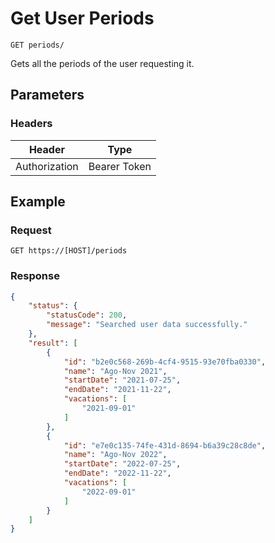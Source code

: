 # Get User Periods

    GET periods/
    
Gets all the periods of the user requesting it.

## Parameters

### Headers
Header | Type
--- | ---
Authorization | Bearer Token

## Example
### Request

    GET https://[HOST]/periods

### Response
``` json
{
    "status": {
        "statusCode": 200,
        "message": "Searched user data successfully."
    },
    "result": [
        {
            "id": "b2e0c568-269b-4cf4-9515-93e70fba0330",
            "name": "Ago-Nov 2021",
            "startDate": "2021-07-25",
            "endDate": "2021-11-22",
            "vacations": [
                "2021-09-01"
            ]
        },
        {
            "id": "e7e0c135-74fe-431d-8694-b6a39c28c8de",
            "name": "Ago-Nov 2022",
            "startDate": "2022-07-25",
            "endDate": "2022-11-22",
            "vacations": [
                "2022-09-01"
            ]
        }
    ]
}
```
